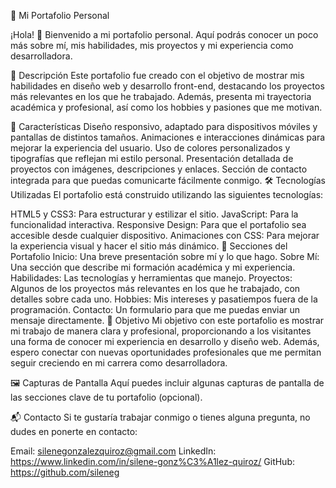 📁 Mi Portafolio Personal

¡Hola! 👋 Bienvenido a mi portafolio personal. Aquí podrás conocer un poco más sobre mí, mis habilidades, mis proyectos y mi experiencia como desarrolladora.

🚀 Descripción
Este portafolio fue creado con el objetivo de mostrar mis habilidades en diseño web y desarrollo front-end, destacando los proyectos más relevantes en los que he trabajado. Además, presenta mi trayectoria académica y profesional, así como los hobbies y pasiones que me motivan.

🌟 Características
Diseño responsivo, adaptado para dispositivos móviles y pantallas de distintos tamaños.
Animaciones e interacciones dinámicas para mejorar la experiencia del usuario.
Uso de colores personalizados y tipografías que reflejan mi estilo personal.
Presentación detallada de proyectos con imágenes, descripciones y enlaces.
Sección de contacto integrada para que puedas comunicarte fácilmente conmigo.
🛠️ Tecnologías Utilizadas
El portafolio está construido utilizando las siguientes tecnologías:

HTML5 y CSS3: Para estructurar y estilizar el sitio.
JavaScript: Para la funcionalidad interactiva.
Responsive Design: Para que el portafolio sea accesible desde cualquier dispositivo.
Animaciones con CSS: Para mejorar la experiencia visual y hacer el sitio más dinámico.
📄 Secciones del Portafolio
Inicio: Una breve presentación sobre mí y lo que hago.
Sobre Mí: Una sección que describe mi formación académica y mi experiencia.
Habilidades: Las tecnologías y herramientas que manejo.
Proyectos: Algunos de los proyectos más relevantes en los que he trabajado, con detalles sobre cada uno.
Hobbies: Mis intereses y pasatiempos fuera de la programación.
Contacto: Un formulario para que me puedas enviar un mensaje directamente.
🎯 Objetivo
Mi objetivo con este portafolio es mostrar mi trabajo de manera clara y profesional, proporcionando a los visitantes una forma de conocer mi experiencia en desarrollo y diseño web. Además, espero conectar con nuevas oportunidades profesionales que me permitan seguir creciendo en mi carrera como desarrolladora.

🖼️ Capturas de Pantalla
Aquí puedes incluir algunas capturas de pantalla de las secciones clave de tu portafolio (opcional).

📬 Contacto
Si te gustaría trabajar conmigo o tienes alguna pregunta, no dudes en ponerte en contacto:

Email: silenegonzalezquiroz@gmail.com
LinkedIn: https://www.linkedin.com/in/silene-gonz%C3%A1lez-quiroz/
GitHub: https://github.com/sileneg
